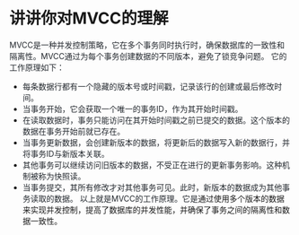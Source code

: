 # 讲讲你对MVCC的理解
<font style="color:rgb(36, 41, 47);">MVCC是一种并发控制策略，它在多个事务同时执行时，确保数据库的一致性和隔离性。MVCC通过为每个事务创建数据的不同版本，避免了锁竞争问题。</font>
<font style="color:rgb(36, 41, 47);">它的工作原理如下：</font>
+ <font style="color:rgb(36, 41, 47);">每条数据行都有一个隐藏的版本号或时间戳，记录该行的创建或最后修改时间。</font>
+ <font style="color:rgb(36, 41, 47);">当事务开始，它会获取一个唯一的事务ID，作为其开始时间戳。</font>
+ <font style="color:rgb(36, 41, 47);">在读取数据时，事务只能访问在其开始时间戳之前已提交的数据。这个版本的数据在事务开始前就已存在。</font>
+ <font style="color:rgb(36, 41, 47);">当事务更新数据，会创建新版本的数据，将更新后的数据写入新的数据行，并将事务ID与新版本关联。</font>
+ <font style="color:rgb(36, 41, 47);">其他事务可以继续访问旧版本的数据，不受正在进行的更新事务影响。这种机制被称为快照读。</font>
+ <font style="color:rgb(36, 41, 47);">当事务提交，其所有修改才对其他事务可见。此时，新版本的数据成为其他事务读取的数据。	</font>
<font style="color:rgb(36, 41, 47);">以上就是MVCC的工作原理。它是</font>通过使用多个版本的数据来实现并发控制，提高了数据库的并发性能，并确保了事务之间的隔离性和数据一致性。

